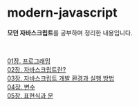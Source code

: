 # modern-javascript

**모던 자바스크립트**를 공부하며 정리한 내용입니다.

<br />

[01장. 프로그래밍](https://ssena.notion.site/01-57a827c9adfe4f2d8b49ab4115bf9410)<br />
[02장. 자바스크립트란?](https://ssena.notion.site/02-27a88d3f74f44f1ca149b4db7fa62ab7)<br />
[03장. 자바스크립트 개발 환경과 실행 방법](https://ssena.notion.site/03-9637a5ba25314087a9e08deec3be7798)<br />
[04장. 변수](https://ssena.notion.site/04-ac063fd83e804582818fd44b7b75d72e)<br />
[05장. 표현식과 문](https://ssena.notion.site/05-c3f4edd4354a4002a597d8444711615e)<br />
